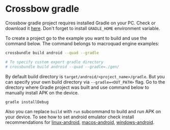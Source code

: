 # Crossbow gradle

Crossbow gradle project requires installed Gradle on your PC. Check or download it [here](https://gradle.org/). Don't forget to install `GRADLE_HOME` environment variable.

To create a project go to the example you want to build and use the command below. The command belongs to macroquad engine examples:

```sh
crossbundle build android --quad --gradle

# To specify custom export gradle directory
# crossbundle build android --quad --gradle=./gen/
```

By default build directory is `target/android/<project_name>/gradle`. But you can specify your own build directory via `--gradle=<OUT_PATH>` flag. Go to the directory where Gradle project was built and use command below to manually install APK on the device.

```sh
gradle installDebug
```

Also you can replace `build` with `run` subcommand to build and run APK on your device. To see how to set android emulator check install recommendations for [linux-android](./install-linux-android.md), [macos-android](./install-macos-android.md), [windows-android](./install-windows-android.md).

